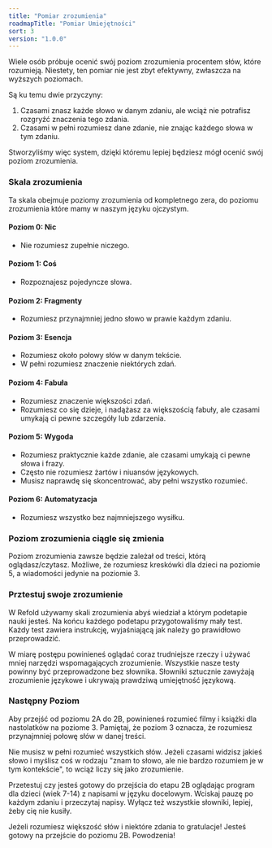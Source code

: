 ```yaml
---
title: "Pomiar zrozumienia"
roadmapTitle: "Pomiar Umiejętności"
sort: 3
version: "1.0.0"
---
```


Wiele osób próbuje ocenić swój poziom zrozumienia procentem słów, które rozumieją. Niestety, ten pomiar nie jest zbyt efektywny, zwłaszcza na wyższych poziomach.

Są ku temu dwie przyczyny:
1. Czasami znasz każde słowo w danym zdaniu, ale wciąż nie potrafisz rozgryźć znaczenia tego zdania.
1. Czasami w pełni rozumiesz dane zdanie, nie znając każdego słowa w tym zdaniu.

Stworzyliśmy więc system, dzięki któremu lepiej będziesz mógł ocenić swój poziom zrozumienia.

### Skala zrozumienia
Ta skala obejmuje poziomy zrozumienia od kompletnego zera, do poziomu zrozumienia które mamy w naszym języku ojczystym.

#### Poziom 0: Nic
* Nie rozumiesz zupełnie niczego.

#### Poziom 1: Coś
* Rozpoznajesz pojedyncze słowa.

#### Poziom 2: Fragmenty
* Rozumiesz przynajmniej jedno słowo w prawie każdym zdaniu.

#### Poziom 3: Esencja
* Rozumiesz około połowy słów w danym tekście.
* W pełni rozumiesz znaczenie niektórych zdań.

#### Poziom 4: Fabuła
* Rozumiesz znaczenie większości zdań.
* Rozumiesz co się dzieje, i nadążasz za większością fabuły, ale czasami umykają ci pewne szczegóły lub zdarzenia.

#### Poziom 5: Wygoda
* Rozumiesz praktycznie każde zdanie, ale czasami umykają ci pewne słowa i frazy.
* Często nie rozumiesz żartów i niuansów językowych.
* Musisz naprawdę się skoncentrować, aby pełni wszystko rozumieć.

#### Poziom 6: Automatyzacja
* Rozumiesz wszystko bez najmniejszego wysiłku.

### Poziom zrozumienia ciągle się zmienia
Poziom zrozumienia zawsze będzie zależał od treści, którą oglądasz/czytasz. Możliwe, że rozumiesz kreskówki dla dzieci na poziomie 5, a wiadomości jedynie na poziomie 3.

### Prztestuj swoje zrozumienie
W Refold używamy skali zrozumienia abyś wiedział a którym podetapie nauki jesteś. Na końcu każdego podetapu przygotowaliśmy mały test. Każdy test zawiera instrukcję, wyjaśniającą jak należy go prawidłowo przeprowadzić.

W miarę postępu powinieneś oglądać coraz trudniejsze rzeczy i używać mniej narzędzi wspomagających zrozumienie. Wszystkie nasze testy powinny być przeprowadzone bez słownika. Słowniki sztucznie zawyżają zrozumienie językowe i ukrywają prawdziwą umiejętność językową.

### Następny Poziom
Aby przejść od poziomu 2A do 2B, powinieneś rozumieć filmy i książki dla nastolatków na poziome 3. Pamiętaj, że poziom 3 oznacza, że rozumiesz przynajmniej połowę słów w danej treści.

Nie musisz w pełni rozumieć wszystkich słów. Jeżeli czasami widzisz jakieś słowo i myślisz coś w rodzaju "znam to słowo, ale nie bardzo rozumiem je w tym kontekście", to wciąż liczy się jako zrozumienie.

Przetestuj czy jesteś gotowy do przejścia do etapu 2B oglądając program dla dzieci (wiek 7-14) z napisami w języku docelowym. Wciskaj pauzę po każdym zdaniu i przeczytaj napisy. Wyłącz też wszystkie słowniki, lepiej, żeby cię nie kusiły.

Jeżeli rozumiesz większość słów i niektóre zdania to gratulacje! Jesteś gotowy na przejście do poziomu 2B. Powodzenia!
